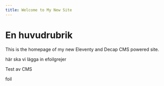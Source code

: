 ```yaml
---
title: Welcome to My New Site
---
```

# En huvudrubrik

This is the homepage of my new Eleventy and Decap CMS powered site. 

här ska vi lägga in efoilgrejer

Test av CMS

foil
